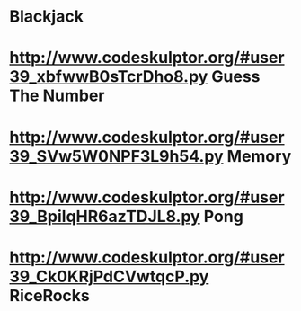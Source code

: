 Blackjack
===
http://www.codeskulptor.org/#user39_xbfwwB0sTcrDho8.py
Guess The Number
===
http://www.codeskulptor.org/#user39_SVw5W0NPF3L9h54.py
Memory
===
http://www.codeskulptor.org/#user39_BpiIqHR6azTDJL8.py
Pong
===
http://www.codeskulptor.org/#user39_Ck0KRjPdCVwtqcP.py
RiceRocks
===
